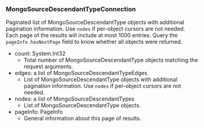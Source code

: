 ### MongoSourceDescendantTypeConnection
Paginated list of MongoSourceDescendantType objects with additional pagination information. Use `nodes` if per-object cursors are not needed. Each page of the results will include at most 1000 entries. Query the `pageInfo.hasNextPage` field to know whether all objects were returned.

- count: System.Int32
  - Total number of MongoSourceDescendantType objects matching the request arguments.
- edges: a list of MongoSourceDescendantTypeEdges
  - List of MongoSourceDescendantType objects with additional pagination information. Use `nodes` if per-object cursors are not needed.
- nodes: a list of MongoSourceDescendantTypes
  - List of MongoSourceDescendantType objects.
- pageInfo: PageInfo
  - General information about this page of results.
